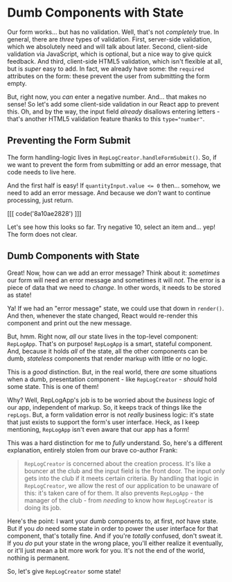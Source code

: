 # Dumb Components with State

Our form works... but has no validation. Well, that's not *completely* true. In
general, there are *three* types of validation. First, server-side validation, which
we absolutely need and will talk about later. Second, client-side validation via
JavaScript, which is optional, but a nice way to give quick feedback. And
third, client-side HTML5 validation, which isn't flexible at all, but is *super*
easy to add. In fact, we already have some: the `required` attributes on the form:
these prevent the user from submitting the form empty.

But, right now, you *can* enter a negative number. And... that makes no sense! So
let's add some client-side validation in our React app to prevent this. Oh, and by
the way, the input field *already* disallows entering letters - that's another HTML5
validation feature thanks to this `type="number"`.

## Preventing the Form Submit

The form handling-logic lives in `RepLogCreator.handleFormSubmit()`. So, if we want
to prevent the form from submitting or add an error message, that code needs to
live here.

And the first half is easy! If `quantityInput.value <= 0` then... somehow,
we need to add an error message. And because we *don't* want to continue processing,
just return.

[[[ code('8a10ae2828') ]]]

Let's see how this looks so far. Try negative 10, select an item and... yep! The
form does not clear.

## Dumb Components with State

Great! Now, how can we add an error message? Think about it: *sometimes*
our form will need an error message and sometimes it will *not*. The error is a
piece of data that we need to *change*. In other words, it needs to be stored as
state!

Ya! If we had an "error message" state, we could use that down in `render()`. And
then, whenever the state changed, React would re-render this component and print
out the new message.

But, hmm. Right now, *all* our state lives in the top-level component: `RepLogApp`.
That's on purpose! `RepLogApp` is a smart, stateful component. And, because it
holds *all* of the state, all the other components can be dumb, *stateless* components
that render markup with little or no logic.

This is a *good* distinction. But, in the real world, there *are* some situations
when a dumb, presentation component - like `RepLogCreator` - *should* hold some
state. This is one of them! 

Why? Well, RepLogApp's job is to be worried about the *business* logic of our app,
independent of markup. So, it keeps track of things like the `repLogs`. But, a
form validation error is not *really* business logic: it's state that just exists
to support the form's user interface. Heck, as I keep mentioning, `RepLogApp`
isn't even aware that our app has a form!

This was a hard distinction for me to *fully* understand. So, here's a different
explanation, entirely stolen from our brave co-author Frank:

> `RepLogCreator` is concerned about the creation process. It's like a bouncer
> at the club and the input field is the front door. The input only gets into
> the club if it meets certain criteria. By handling that logic in `RepLogCreator`,
> we allow the rest of our application to be unaware of this: it's taken care
> of for them. It also prevents `RepLogApp` - the manager of the club - from
> *needing* to know how `RepLogCreator` is doing its job.

Here's the point: I want your dumb components to, at first, *not* have state. But
if you *do* need some state in order to power the user interface for that component,
that's totally fine. And if you're *totally* confused, don't sweat it. If you *do*
put your state in the wrong place, you'll either realize it eventually, or it'll
just mean a bit more work for you. It's not the end of the world, nothing is permanent.

So, let's give `RepLogCreator` some state!
